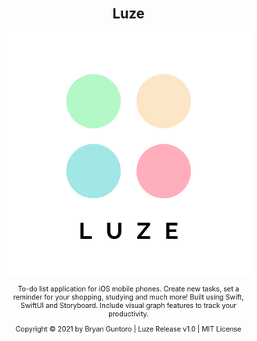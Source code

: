 <h1 align="center"> <strong> Luze  </strong> </h1>


<p align="center">
  <img src="https://github.com/bryangtro/luze-app/blob/main/luze-app/app-logo.png">


<p align="center"> To-do list application for iOS mobile phones. Create new tasks, set a reminder for your shopping, studying and much more! Built using Swift, SwiftUI and Storyboard. Include visual graph features to track your productivity.</p>



<p align="center"> Copyright © 2021 by Bryan Guntoro | Luze Release v1.0 | MIT License </p>


